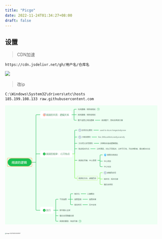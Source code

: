 ```yaml
---
title: "Picgo"
date: 2022-11-24T01:34:27+08:00
draft: false
---
```


## 设置

>    CDN加速
```
https://cdn.jsdelivr.net/gh/用户名/仓库名
```
![](https://cdn.jsdelivr.net/gh/whfever/figure//montain.png)
>    改ip
```
C:\Windows\System32\drivers\etc\hosts
185.199.108.133 raw.githubusercontent.com

```

![阅读](https://raw.githubusercontent.com/whfever/figure/main/2022%E9%98%85%E8%AF%BB%E7%9A%84%E9%80%BB%E8%BE%91.png)
<div class="img1">
<img src="https://cdn.jsdelivr.net/gh/whfever/figure/2022/image-20221124052043807.png" alt="image-20221124052043807" style="zoom:25%;text-align: center;" />
</div>
